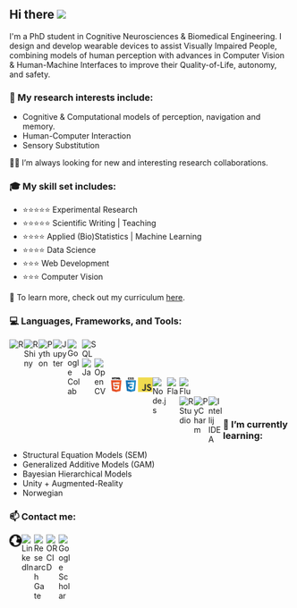 ## Hi there <img src="https://raw.githubusercontent.com/MartinHeinz/MartinHeinz/master/wave.gif" width="30px">

I'm a PhD student in Cognitive Neurosciences & Biomedical Engineering. I design and develop wearable devices to assist Visually Impaired People, combining models of human perception with advances in Computer Vision & Human-Machine Interfaces to improve their Quality-of-Life, autonomy, and safety.

### 🔬 My research interests include:
- Cognitive & Computational models of perception, navigation and memory.
- Human-Computer Interaction
- Sensory Substitution

👯🔬 I’m always looking for new and interesting research collaborations.

### 🎓 My skill set includes:
- ⭐⭐⭐⭐⭐ Experimental Research
- ⭐⭐⭐⭐⭐ Scientific Writing | Teaching
- ⭐⭐⭐⭐ Applied (Bio)Statistics | Machine Learning
- ⭐⭐⭐⭐ Data Science
- ⭐⭐⭐ Web Development
- ⭐⭐⭐ Computer Vision

📑 To learn more, check out my curriculum [here](https://ma-riviere.me/media/cv.pdf).

### 💻 Languages, Frameworks, and Tools:

<div>
<img align="left" alt="R" width="26px" src="https://upload.wikimedia.org/wikipedia/commons/thumb/1/1b/R_logo.svg/1200px-R_logo.svg.png" />
<img align="left" alt="R Shiny" width="26px" src="https://rstudio.com/wp-content/uploads/2014/04/shiny.png" />
<img align="left" alt="Python" width="26px" src="https://upload.wikimedia.org/wikipedia/commons/thumb/c/c3/Python-logo-notext.svg/1024px-Python-logo-notext.svg.png" />
<img align="left" alt="Jupyter" width="26px" src="https://upload.wikimedia.org/wikipedia/commons/thumb/3/38/Jupyter_logo.svg/1200px-Jupyter_logo.svg.png" />
<img align="left" alt="Google Colab" width="26px" src="https://colab.research.google.com/img/colab_favicon_256px.png" />
<img align="left" alt="SQL" width="26px" src="https://platform-user-uploads.s3.amazonaws.com/blog/category/logo/60/sql.png" />
</div>
<br />
<br />
<div>
<img align="left" alt="Java" width="22px" height="36px" src="https://upload.wikimedia.org/wikipedia/en/thumb/3/30/Java_programming_language_logo.svg/1200px-Java_programming_language_logo.svg.png" />
<img align="left" alt="OpenCV" width="26px" src="https://upload.wikimedia.org/wikipedia/commons/thumb/3/32/OpenCV_Logo_with_text_svg_version.svg/1200px-OpenCV_Logo_with_text_svg_version.svg.png" />
</div>
<br />
<br />
<div>
<img align="left" alt="HTML5" width="26px" src="https://raw.githubusercontent.com/github/explore/80688e429a7d4ef2fca1e82350fe8e3517d3494d/topics/html/html.png" />
<img align="left" alt="CSS3" width="26px" src="https://raw.githubusercontent.com/github/explore/80688e429a7d4ef2fca1e82350fe8e3517d3494d/topics/css/css.png" />
<img align="left" alt="JavaScript" width="26px" src="https://raw.githubusercontent.com/github/explore/80688e429a7d4ef2fca1e82350fe8e3517d3494d/topics/javascript/javascript.png" />
<img align="left" alt="Node.js" width="26px" src="https://www.netgains.org/wp-content/uploads/2014/01/node_js.png" />
<img align="left" alt="Flask" width="22px" height="36px" src="https://www.pngkey.com/png/detail/98-985032_flask-logo-flask-python-icon.png" />
<img align="left" alt="Flutter" width="22px" height="32px" src="https://www.andreasnesheim.no/wp-content/uploads/2019/05/logo_flutter_1080px_clr.png" />
</div>
<br />
<br />
<div>
<img align="left" alt="R Studio" width="26px" src="https://rstudio.com/wp-content/uploads/2014/06/RStudio-Ball.png" />
<img align="left" alt="PyCharm" width="26px" src="https://caktus-website-production-2015.s3.amazonaws.com/media/blog-images/logo.png" />
<img align="left" alt="Intellij IDEA" width="26px" src="https://upload.wikimedia.org/wikipedia/commons/thumb/d/d5/IntelliJ_IDEA_Logo.svg/1200px-IntelliJ_IDEA_Logo.svg.png" />
</div>
<br />

### 🌱 I’m currently learning:
- Structural Equation Models (SEM)
- Generalized Additive Models (GAM)
- Bayesian Hierarchical Models
- Unity + Augmented-Reality
- Norwegian

### 📫 Contact me:

[<img align="left" alt="My Website" width="22px" src="https://raw.githubusercontent.com/iconic/open-iconic/master/svg/globe.svg" />][website]
[<img align="left" alt="LinkedIn" width="22px" src="https://cdn.jsdelivr.net/npm/simple-icons@v3/icons/linkedin.svg" />][linkedin]
[<img align="left" alt="Research Gate" width="22px" src="https://cdn.jsdelivr.net/npm/simple-icons@v3/icons/researchgate.svg" />][rg]
[<img align="left" alt="ORCID" width="22px" src="https://cdn.jsdelivr.net/npm/simple-icons@v3/icons/orcid.svg" />][orcid]
[<img align="left" alt="Google Scholar" width="22px" src="https://cdn.jsdelivr.net/npm/simple-icons@v3/icons/googlescholar.svg" />][scholar]

[website]: https://ma-riviere.me
[linkedin]: https://www.linkedin.com/in/ma-riviere
[rg]: https://www.researchgate.net/profile/Marc_Aurele_Riviere2
[orcid]: https://orcid.org/0000-0002-5108-3382
[scholar]: https://scholar.google.com/citations?user=NBVmQOUAAAAJ&hl=en
